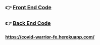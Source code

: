 ### 👉 [Front End Code](https://github.com/premnathkulal/covid-warrior/tree/front-end-dev)

### 👉 [Back End Code](https://github.com/premnathkulal/covid-warrior/tree/back-end-dev)

#### https://covid-warrior-fe.herokuapp.com/
